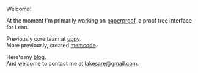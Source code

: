 Welcome!

At the moment I'm primarily working on <a href="https://github.com/Paper-Proof/paper-proof">paperproof</a>, a proof tree interface for Lean.

Previously core team at <a href="https://github.com/transloadit/uppy">uppy</a>.  
More previously, created <a href="https://github.com/lakesare/memcode">memcode</a>.

Here's my <a href="https://lakesare.brick.do/">blog</a>.  
And welcome to contact me at lakesare@gmail.com.  
